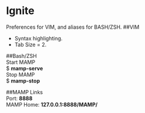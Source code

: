 Ignite
======
Preferences for VIM, and aliases for BASH/ZSH.
##VIM
* Syntax highlighting.  
* Tab Size = 2.  

##Bash/ZSH  
Start MAMP  
   $ **mamp-serve**  
Stop MAMP  
   $ **mamp-stop**  

##MAMP Links  
    Port: **8888**  
    MAMP Home: **127.0.0.1:8888/MAMP/**
